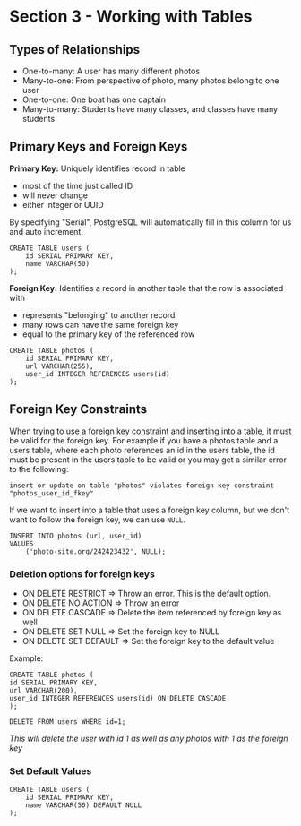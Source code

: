 # Section 3 - Working with Tables

## Types of Relationships
- One-to-many: A user has many different photos
- Many-to-one: From perspective of photo, many photos belong to one user
- One-to-one: One boat has one captain
- Many-to-many: Students have many classes, and classes have many students

## Primary Keys and Foreign Keys
**Primary Key:** Uniquely identifies record in table
- most of the time just called ID
- will never change
- either integer or UUID

By specifying "Serial", PostgreSQL will automatically fill in this column
for us and auto increment.

```
CREATE TABLE users (
    id SERIAL PRIMARY KEY,
    name VARCHAR(50)
);
```

**Foreign Key:** Identifies a record in another table that the row is associated with
- represents "belonging" to another record
- many rows can have the same foreign key
- equal to the primary key of the referenced row

```
CREATE TABLE photos (
    id SERIAL PRIMARY KEY,
    url VARCHAR(255),
    user_id INTEGER REFERENCES users(id)
);
```

## Foreign Key Constraints
When trying to use a foreign key constraint and inserting into a table, it must be
valid for the foreign key. For example if you have a photos table and a users table,
where each photo references an id in the users table, the id must be present in the
users table to be valid or you may get a similar error to the following:

`insert or update on table "photos" violates foreign key constraint "photos_user_id_fkey"`

If we want to insert into a table that uses a foreign key column, but we don't want to
follow the foreign key, we can use `NULL`.

```
INSERT INTO photos (url, user_id)
VALUES
	('photo-site.org/242423432', NULL);
```

### Deletion options for foreign keys
- ON DELETE RESTRICT => Throw an error. This is the default option.
- ON DELETE NO ACTION => Throw an error
- ON DELETE CASCADE => Delete the item referenced by foreign key as well
- ON DELETE SET NULL => Set the foreign key to NULL
- ON DELETE SET DEFAULT => Set the foreign key to the default value

Example:
```
CREATE TABLE photos (
id SERIAL PRIMARY KEY,
url VARCHAR(200),
user_id INTEGER REFERENCES users(id) ON DELETE CASCADE
);

DELETE FROM users WHERE id=1;
```
*This will delete the user with id 1 as well as any photos with 1 as the foreign key*

### Set Default Values
```
CREATE TABLE users (
    id SERIAL PRIMARY KEY,
    name VARCHAR(50) DEFAULT NULL
);
```